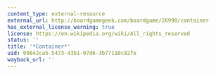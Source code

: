 ```yaml
---
content_type: external-resource
external_url: http://boardgamegeek.com/boardgame/26990/container
has_external_license_warning: true
license: https://en.wikipedia.org/wiki/All_rights_reserved
status: ''
title: '*Container*'
uid: 09842ca5-5473-43b1-97d6-3b77110c82fe
wayback_url: ''
---
```

